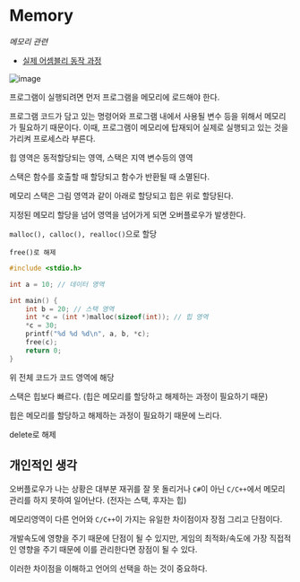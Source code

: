 # Memory

*메모리 관련*

- [실제 어셈블리 동작 과정](https://github.com/fkdl0048/CodeReview/issues/58)

![image](https://github.com/fkdl0048/CodeReview/assets/84510455/c716c73a-f9c2-431b-8638-ac6db1da3296)

프로그램이 실행되려면 먼저 프로그램을 메모리에 로드해야 한다.

프로그램 코드가 담고 있는 명령어와 프로그램 내에서 사용될 변수 등을 위해서 메모리가 필요하기 때문이다. 이때, 프로그램이 메모리에 탑재되어 실제로 실행되고 있는 것을 가리켜 프로세스라 부른다.

힙 영역은 동적할당되는 영역, 스택은 지역 변수등의 영역

스택은 함수를 호출할 때 할당되고 함수가 반환될 때 소멸된다.

메모리 스택은 그림 영역과 같이 아래로 할당되고 힙은 위로 할당된다.

지정된 메모리 할당을 넘어 영역을 넘어가게 되면 오버플로우가 발생한다.

`malloc(), calloc(), realloc()`으로 할당

`free()로 해제`

```c++
#include <stdio.h>

int a = 10; // 데이터 영역

int main() {
    int b = 20; // 스택 영역
    int *c = (int *)malloc(sizeof(int)); // 힙 영역
    *c = 30;
    printf("%d %d %d\n", a, b, *c);
    free(c);
    return 0;
}
```

위 전체 코드가 코드 영역에 해당

스택은 힙보다 빠르다. (힙은 메모리를 할당하고 해제하는 과정이 필요하기 때문)

힙은 메모리를 할당하고 해제하는 과정이 필요하기 때문에 느리다.

delete로 해제

## 개인적인 생각

오버플로우가 나는 상황은 대부분 재귀를 잘 못 돌리거나 `C#`이 아닌 `C/C++`에서 메모리 관리를 하지 못하여 일어난다. (전자는 스택, 후자는 힙)

메모리영역이 다른 언어와 `C/C++`이 가지는 유일한 차이점이자 장점 그리고 단점이다.

개발속도에 영향을 주기 때문에 단점이 될 수 있지만, 게임의 최적화/속도에 가장 직접적인 영향을 주기 때문에 이를 관리한다면 장점이 될 수 있다.

이러한 차이점을 이해하고 언어의 선택을 하는 것이 중요하다.

